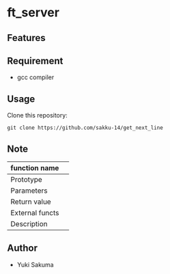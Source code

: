 # ft_server

## Features


## Requirement
- gcc compiler

## Usage
Clone this repository:
```shell
git clone https://github.com/sakku-14/get_next_line
```

## Note

| function name |  |
| ---- | ---- |
| Prototype |  |
| Parameters |  |
| Return value |  |
| External functs |  |
| Description |  | 

## Author
- Yuki Sakuma
